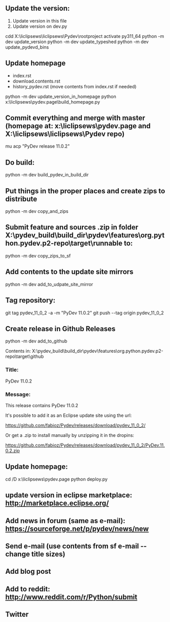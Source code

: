 ##	Update the version:

1. Update version in this file
2. Update version on dev.py

cdd X:\liclipsews\liclipsews\Pydev\rootproject
activate py311_64
python -m dev update_version
python -m dev update_typeshed
python -m dev update_pydevd_bins

## Update homepage

- index.rst
- download.contents.rst
- history_pydev.rst (move contents from index.rst if needed)

python -m dev update_version_in_homepage
python x:\liclipsews\pydev.page\build_homepage.py

## Commit everything and merge with master (homepage at: x:\liclipsews\pydev.page and X:\liclipsews\liclipsews\Pydev repo)

mu acp "PyDev release 11.0.2"

## Do build:

python -m dev build_pydev_in_build_dir

## Put things in the proper places and create zips to distribute

python -m dev copy_and_zips

## Submit feature and sources .zip in folder X:\pydev_build\build_dir\pydev\features\org.python.pydev.p2-repo\target\runnable to:

python -m dev copy_zips_to_sf

## Add contents to the update site mirrors

python -m dev add_to_udpate_site_mirror

## Tag repository:

git tag pydev_11_0_2 -a -m "PyDev 11.0.2"
git push --tag origin pydev_11_0_2

## Create release in Github Releases

python -m dev add_to_github

Contents in: X:\pydev_build\build_dir\pydev\features\org.python.pydev.p2-repo\target\github

### Title:
PyDev 11.0.2

### Message:

This release contains PyDev 11.0.2

It's possible to add it as an Eclipse update site using the url:

https://github.com/fabioz/Pydev/releases/download/pydev_11_0_2/

Or get a .zip to install manually by unzipping it in the dropins:

https://github.com/fabioz/Pydev/releases/download/pydev_11_0_2/PyDev.11.0.2.zip


## Update homepage:

cd /D x:\liclipsews\pydev.page
python deploy.py

## update version in eclipse marketplace: http://marketplace.eclipse.org/

## Add news in forum (same as e-mail): https://sourceforge.net/p/pydev/news/new

## Send e-mail (use contents from sf e-mail -- change title sizes)

## Add blog post

## Add to reddit: http://www.reddit.com/r/Python/submit

## Twitter
